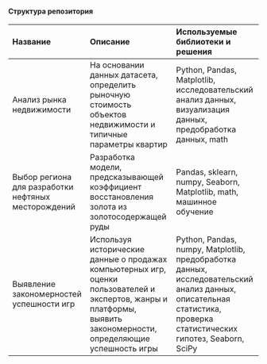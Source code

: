 #### Структура репозитория

| Название | Описание | Используемые библиотеки и решения
|:--------------------|:------------------------ |:--------------------------
| Анализ рынка недвижимости | На основании данных датасета, определить рыночную стоимость объектов недвижимости и типичные параметры квартир| Python, Pandas, Matplotlib, исследовательский анализ данных, визуализация данных, предобработка данных, math
| Выбор региона для разработки нефтяных месторождений| Разработка модели, предсказывающей коэффициент восстановления золота из золотосодержащей руды| Pandas, sklearn, numpy, Seaborn, Matplotlib, math, машинное обучение
| Выявление закономерностей успешности игр | Используя исторические данные о продажах компьютерных игр, оценки пользователей и экспертов, жанры и платформы, выявить закономерности, определяющие успешность игры  | Python, Pandas, numpy, Matplotlib, предобработка данных, исследовательский анализ данных, описательная статистика, проверка статистических гипотез, Seaborn, SciPy

